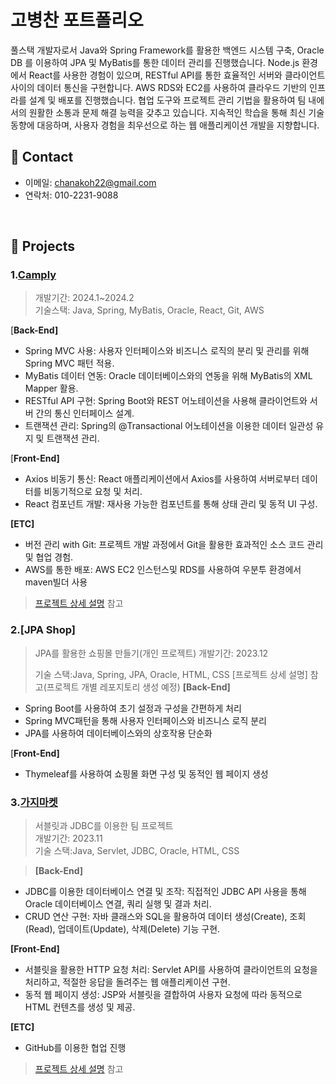 # 고병찬 포트폴리오
풀스택 개발자로서 Java와 Spring Framework를 활용한 백엔드 시스템 구축, Oracle DB 를 이용하여 JPA 및 MyBatis를 통한 데이터 관리를 진행했습니다.
Node.js 환경에서 React를 사용한 경험이 있으며, RESTful API를 통한 효율적인 서버와 클라이언트 사이의 데이터 통신을 구현합니다. 
AWS RDS와 EC2를 사용하여 클라우드 기반의 인프라를 설계 및 배포를 진행했습니다.
협업 도구와 프로젝트 관리 기법을 활용하여 팀 내에서의 원활한 소통과 문제 해결 능력을 갖추고 있습니다. 지속적인 학습을 통해 최신 기술 동향에 대응하며, 사용자 경험을 최우선으로 하는 웹 애플리케이션 개발을 지향합니다.
</br>

## 📌 Contact
- 이메일: chanakoh22@gmail.com
- 연락처: 010-2231-9088


</br>

## :pushpin: Projects
### 1.[Camply](https://github.com/chanakoh/camply/tree/master)
>개발기간: 2024.1~2024.2</br>
>기술스택: Java, Spring, MyBatis, Oracle, React, Git, AWS</br>

[**Back-End]**
- Spring MVC 사용: 사용자 인터페이스와 비즈니스 로직의 분리 및 관리를 위해 Spring MVC 패턴 적용.
- MyBatis 데이터 연동: Oracle 데이터베이스와의 연동을 위해 MyBatis의 XML Mapper 활용.
- RESTful API 구현: Spring Boot와 REST 어노테이션을 사용해 클라이언트와 서버 간의 통신 인터페이스 설계.
- 트랜잭션 관리: Spring의 @Transactional 어노테이션을 이용한 데이터 일관성 유지 및 트랜잭션 관리.

[**Front-End]**
- Axios 비동기 통신: React 애플리케이션에서 Axios를 사용하여 서버로부터 데이터를 비동기적으로 요청 및 처리.
- React 컴포넌트 개발: 재사용 가능한 컴포넌트를 통해 상태 관리 및 동적 UI 구성.

**[ETC]**
- 버전 관리 with Git: 프로젝트 개발 과정에서 Git을 활용한 효과적인 소스 코드 관리 및 협업 경험.
- AWS를 통한 배포: AWS EC2 인스턴스및 RDS를 사용하여 우분투 환경에서 maven빌더 사용
>[프로젝트 상세 설명](https://github.com/chanakoh/camply/tree/master) 참고
### 2.[JPA Shop]
>JPA를 활용한 쇼핑몰 만들기(개인 프로젝트)
>개발기간: 2023.12
>
>기술 스택:Java, Spring, JPA, Oracle, HTML, CSS
>[프로젝트 상세 설명] 참고(프로젝트 개별 레포지토리 생성 예정)
>**[Back-End]**
- Spring Boot를 사용하여 초기 설정과 구성을 간편하게 처리
- Spring MVC패턴을 통해 사용자 인터페이스와 비즈니스 로직 분리
- JPA를 사용하여 데이터베이스와의 상호작용 단순화

[**Front-End]**
- Thymeleaf를 사용하여 쇼핑몰 화면 구성 및 동적인 웹 페이지 생성
### 3.[가지마켓](https://github.com/chanakoh/Gazi_Market/tree/master)
>서블릿과 JDBC를 이용한 팀 프로젝트</br>
>개발기간: 2023.11</br>
>기술 스택:Java, Servlet, JDBC, Oracle, HTML, CSS</br>

>**[Back-End]**
- JDBC를 이용한 데이터베이스 연결 및 조작: 직접적인 JDBC API 사용을 통해 Oracle 데이터베이스 연결, 쿼리 실행 및 결과 처리.
- CRUD 연산 구현: 자바 클래스와 SQL을 활용하여 데이터 생성(Create), 조회(Read), 업데이트(Update), 삭제(Delete) 기능 구현.

**[Front-End]**
- 서블릿을 활용한 HTTP 요청 처리: Servlet API를 사용하여 클라이언트의 요청을 처리하고, 적절한 응답을 돌려주는 웹 애플리케이션 구현.
- 동적 웹 페이지 생성: JSP와 서블릿을 결합하여 사용자 요청에 따라 동적으로 HTML 컨텐츠를 생성 및 제공.

**[ETC]**
- GitHub를 이용한 협업 진행
>[프로젝트 상세 설명](https://github.com/chanakoh/Gazi_Market/tree/master) 참고
